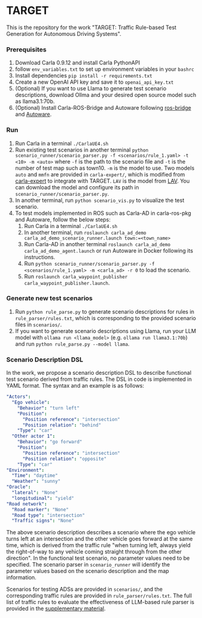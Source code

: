 # TARGET
This is the repository for the work "TARGET: Traffic Rule-based Test Generation for Autonomous Driving Systems".


### Prerequisites
1. Download Carla 0.9.12 and install Carla PythonAPI
2. follow `env_variables.txt` to set up environment variables in your `bashrc`
4. Install dependencies `pip install -r requirements.txt`
5. Create a new OpenAI API key and save it to `openai_api_key.txt`
6. (Optional) If you want to use Llama to generate test scenario descriptions, download Ollma and your desired open source model such as llama3.1:70b.
7. (Optional) Install Carla-ROS-Bridge and Autoware following [ros-bridge](https://github.com/carla-simulator/ros-bridge) and [Autoware](https://github.com/carla-simulator/carla-autoware).

### Run
1. Run Carla in a terminal `./CarlaUE4.sh`
2. Run existing test scenarios in another terminal `python scenario_runner/scenario_parser.py -f <scenarios/rule_1.yaml> -t <10> -m <auto>` where `-f` is the path to the scenario file and `-t` is the number of test map such as town10. `-m` is the model to use. Two models `auto` and `mmfn` are provided in `carla-expert/`, which is modified from [carla-expert](https://github.com/Kin-Zhang/carla-expert) to integrate with TARGET. `LAV` is the model from [LAV](https://github.com/Tsinghua-MARS-Lab/LAV). You can download the model and configure its path in `scenario_runner/scenario_parser.py`.
3. In another terminal, run `python scenario_vis.py` to visualize the test scenario.
4. To test models implemented in ROS such as Carla-AD in carla-ros-pkg and Autoware, follow the below steps:
    1. Run Carla in a terminal `./CarlaUE4.sh`
    2. In another terminal, run `roslaunch carla_ad_demo carla_ad_demo_scenario_runner.launch town:=<town_name>`
    3. Run Carla-AD in another terminal `roslaunch carla_ad_demo carla_ad_demo_agent.launch` or run Autoware in Docker following its instructions.
    4. Run `python scenario_runner/scenario_parser.py -f <scenarios/rule_1.yaml> -m <carla_ad> -r 0` to load the scenario.
    5. Run `roslaunch carla_waypoint_publisher carla_waypoint_publisher.launch`.

### Generate new test scenarios
1. Run `python rule_parse.py` to generate scenario descriptions for rules in `rule_parser/rules.txt`, which is corresponding to the provided scenario files in `scenarios/`.
2. If you want to generate scenario descriptions using Llama, run your LLM model with `ollama run <llama_model>` (e.g. `ollama run llama3.1:70b`) and run `python rule_parse.py --model llama`.

### Scenario Description DSL
In the work, we propose a scenario description DSL to describe functional test scenario derived from traffic rules. The DSL in code is implemented in YAML format. The syntax and an example is as follows:
```yaml
"Actors":
  "Ego vehicle":
    "Behavior": "turn left"
    "Position":
      "Position reference": "intersection"
      "Position relation": "behind"
    "Type": "car"
  "Other actor 1":
    "Behavior": "go forward"
    "Position":
      "Position reference": "intersection"
      "Position relation": "opposite"
    "Type": "car"
"Environment":
  "Time": "daytime"
  "Weather": "sunny"
"Oracle":
  "lateral": "None"
  "longitudinal": "yield"
"Road network":
  "Road marker": "None"
  "Road type": "intersection"
  "Traffic signs": "None"
```
The above scenario description describes a scenario where the ego vehicle turns left at an intersection and the other vehicle goes forward at the same time, which is derived from the traffic rule "when turning left, always yield the right-of-way to any vehicle coming straight through from the other direction". In the functional test scenario, no parameter values need to be specified. The scenario parser in `scenario_runner` will identify the parameter values based on the scenario description and the map information.

Scenarios for testing ADSs are provided in `scenarios/`, and the corresponding traffic rules are provided in `rule_parser/rules.txt`. The full list of traffic rules to evaluate the effectiveness of LLM-based rule parser is provided in the [supplementary material](https://docs.google.com/document/d/1Xyr6hDOQb-ooNnwY71yE5w3pOiZpmD-7n17DfqyzAy8/edit?tab=t.0).




